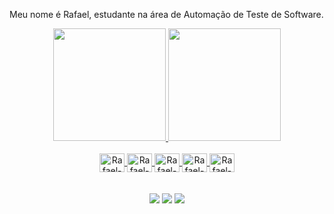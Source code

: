 Meu nome é Rafael, estudante na área de Automação de Teste de Software.


<div align="center">
  <a href="https://github.com/RafaelLinsMota">
  <img height="180em" src="https://github-readme-stats.vercel.app/api?username=rafaellinsmota&show_icons=true&theme=chartreuse-dark&include_all_commits=true&count_private=true"/>
  <img height="180em" src="https://github-readme-stats.vercel.app/api/top-langs/?username=rafaellinsmota&layout=compact&langs_count=7&theme=chartreuse-dark"/>
</div>

<center>      
<div style="display: inline_block" align="center"> <br>
  <img align="center" alt="Rafael-jira" height="30" width="40" src="https://cdn.jsdelivr.net/gh/devicons/devicon/icons/jira/jira-original-wordmark.svg">
  <img align="center" alt="Rafael-java" height="30" width="40" src="https://cdn.jsdelivr.net/gh/devicons/devicon/icons/java/java-original-wordmark.svg">
  <img align="center" alt="Rafael-python" height="30" width="40" src="https://cdn.jsdelivr.net/gh/devicons/devicon/icons/python/python-original-wordmark.svg">
  <img align="center" alt="Rafael-ruby" height="30" width="40" src="https://cdn.jsdelivr.net/gh/devicons/devicon/icons/ruby/ruby-original-wordmark.svg">
  <img align="center" alt="Rafael-js" height="30" width="40" src="https://cdn.jsdelivr.net/gh/devicons/devicon/icons/javascript/javascript-original.svg">
 <div>
<br><br>
    <a href="https://www.instagram.com/rafilelga/" target="_blank"><img src="https://img.shields.io/badge/-Instagram-%23E4405F?style=for-the-badge&logo=instagram&logoColor=white" target="_blank"></a>   
    <a href = "mailto: rafael.tecnologia2016@gmail.com"><img src="https://img.shields.io/badge/-Gmail-%23333?style=for-the-badge&logo=gmail&logoColor=white" target="_blank"></a>
    <a href="https://www.linkedin.com/in/rafaellinsmota" target="_blank"><img src="https://img.shields.io/badge/-LinkedIn-%230077B5?style=for-the-badge&logo=linkedin&logoColor=white" target="_blank"></a> 
 
